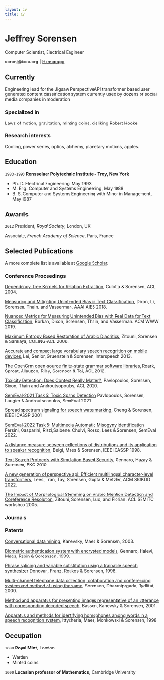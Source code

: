 ```yaml
---
layout: cv
title: CV
---
```

# Jeffrey Sorensen
Computer Scientist, Electrical Engineer

<div id="webaddress">
<a mailto="sorenj@ieee.org">sorenj@ieee.org</a>
| <a href="www.jeffreysorensen.com">Homepage</a>
</div>


## Currently

Engineering lead for the Jigsaw PerspectiveAPI transformer based user generated content classification system
currently used by dozens of social media companies in moderation

### Specialized in

Laws of motion, gravitation, minting coins, disliking [Robert Hooke](http://en.wikipedia.org/wiki/Robert_Hooke)


### Research interests

Cooling, power series, optics, alchemy, planetary motions, apples.


## Education

`1983-1993`
__Rensselaer Polytechnic Institute - Troy, New York__
 - Ph. D. Electrical Engineering, May 1993
 - M. Eng. Computer and Systems Engineering, May 1988
 - B. S. Computer and Systems Engineering with Minor in Management, May 1987


## Awards

`2012`
President, *Royal Society*, London, UK

Associate, *French Academy of Science*, Paris, France



## Selected Publications

A more complete list is available at [Google Scholar](https://scholar.google.com/citations?view_op=list_works&hl=en&hl=en&user=PZAbwr4AAAAJ).

### Conference Proceedings

[Dependency Tree Kernels for Relation Extraction](https://aclanthology.org/P04-1054), Culotta & Sorensen, ACL 2004.

[Measuring and Mitigating Unintended Bias in Text Classification](https://doi.org/10.1145/3278721.3278729), Dixon, Li, Sorensen, Thain, and Vasserman, AAAI AIES 2018. 

[Nuanced Metrics for Measuring Unintended Bias with Real Data for Text Classification](https://doi.org/10.1145/3308560.3317593), Borkan, Dixon, Sorensen, Thain, and Vasserman. ACM WWW 2019. 

[Maximum Entropy Based Restoration of Arabic Diacritics](https://aclanthology.org/P06-1073), Zitouni, Sorensen & Sarikaya, COLING-ACL 2006.

[Accurate and compact large vocabulary speech recognition on mobile devices](https://www.audentia-gestion.fr/Google/41176.pdf), 
Lei, Senior, Gruenstein & Sorensen, Interspeech 2013.

[The OpenGrm open-source finite-state grammar software libraries](https://aclanthology.org/P12-3011/), Roark, Sproat, Allauzen, Riley, Sorensen & Tai, ACL 2012.

[Toxicity Detection: Does Context Really Matter?](https://aclanthology.org/2020.acl-main.396/), Pavlopoulos, Sorensen, Sixon, Thain and Androutsopoulos, ACL 2020.

[SemEval-2021 Task 5: Toxic Spans Detection](https://aclanthology.org/2021.semeval-1.6) Pavlopoulos, Sorensen, Laugier & Androutsopoulos, SemEval 2021.

[Spread spectrum signaling for speech watermarking](https://ieeexplore.ieee.org/abstract/document/941175), Cheng & Sorensen, IEEE ICASSP 2001

[SemEval-2022 Task 5: Multimedia Automatic Misogyny Identification](https://aclanthology.org/2022.semeval-1.74) Fersini, Gasparini, Rizzi,Saibene, Chulvi, Rosso, Lees & Sorensen, SemEval 2022.

[A distance measure between collections of distributions and its application to speaker recognition](https://ieeexplore.ieee.org/abstract/document/675374), Beigi, Maes & Sorensen, IEEE ICASSP 1998.

[Text Search Protocols with Simulation Based Security](https://link.springer.com/chapter/10.1007/978-3-642-13013-7_20), Gennaro, Hazay & Sorensen, PKC 2010.

[A new generation of perspective api: Efficient multilingual character-level transformers](https://dl.acm.org/doi/abs/10.1145/3534678.3539147), Lees, Tran, Tay, Sorensen, Gupta & Metzler, ACM SIGKDD 2022.

[The Impact of Morphological Stemming on Arabic Mention Detection and Coreference Resolution](https://aclanthology.org/W05-0709/), Zitouni, Sorensen,  Luo, and Florian. ACL SEMITC workshop 2005.


### Journals


### Patents

[Conversational data mining](https://patents.google.com/patent/US6665644B1/en), Kanevsky, Maes & Sorensen, 2003.

[Biometric authentication system with encrypted models](https://patents.google.com/patent/US6317834B1/en), Gennaro, Halevi, Maes, Rabin & Soresnsen, 1999.

[Phrase splicing and variable substitution using a trainable speech synthesizer](https://patents.google.com/patent/US6266637B1/en) Donovan, Franz, Roukos & Sorensen, 1998.

[Multi-channel telephone data collection, collaboration and conferencing system and method of using the same](https://patents.google.com/patent/US6810116B1/en), Sorensen, Dharaniprgada, Tydlitat, 2000.

[Method and apparatus for presenting images representative of an utterance with corresponding decoded speech](https://patents.google.com/patent/US7076429B2/en), Basson, Kanevsky & Sorensen, 2001.

[Apparatus and methods for identifying homophones among words in a speech recognition system](https://patents.google.com/patent/US6269335B1/en), Ittycheria, Maes, Monkowski & Sorensen, 1998


## Occupation

`1600`
__Royal Mint__, London

- Warden
- Minted coins

`1600`
__Lucasian professor of Mathematics__, Cambridge University
